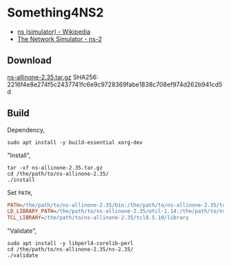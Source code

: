 # Something4NS2

- [ns \(simulator\) - Wikipedia](https://en.wikipedia.org/wiki/Ns_(simulator))
- [The Network Simulator - ns-2](https://www.isi.edu/nsnam/ns/)

## Download

[ns-allinone-2.35.tar.gz](http://sourceforge.net/projects/nsnam/files/allinone/ns-allinone-2.35/ns-allinone-2.35.tar.gz/download) SHA256: 2216f4e8e274f5c2437741fc6e9c9728369fabe1838c708ef974d262b941cd5d

## Build

Dependency,

```shell
sudo apt install -y build-essential xorg-dev
```

"Install",

```shell
tar -xf ns-allinone-2.35.tar.gz
cd /the/path/to/ns-allinone-2.35/
./install
```

Set ```PATH```,

```ini
PATH=/the/path/to/ns-allinone-2.35/bin:/the/path/to/ns-allinone-2.35/tcl8.5.10/unix:/the/path/to/ns-allinone-2.35/tk8.5.10/unix:$PATH
LD_LIBRARY_PATH=/the/path/to/ns-allinone-2.35/otcl-1.14:/the/path/to/ns-allinone-2.35/lib
TCL_LIBRARY=/the/path/to/ns-allinone-2.35/tcl8.5.10/library
```

"Validate",

```shell
sudo apt install -y libperl4-corelib-perl
cd /the/path/to/ns-allinone-2.35/ns-2.35/
./validate
```
